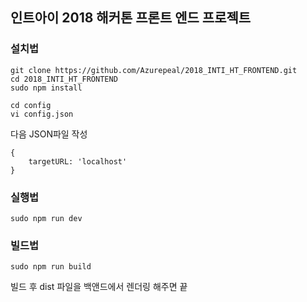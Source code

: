 ## 인트아이 2018 해커톤 프론트 엔드 프로젝트

### 설치법
```
git clone https://github.com/Azurepeal/2018_INTI_HT_FRONTEND.git
cd 2018_INTI_HT_FRONTEND
sudo npm install

```
```
cd config
vi config.json
```
다음 JSON파일 작성
```
{
	targetURL: 'localhost'
}
```


### 실행법
```
sudo npm run dev
```

### 빌드법
```
sudo npm run build
```
빌드 후 dist 파일을 백앤드에서 렌더링 해주면 끝
